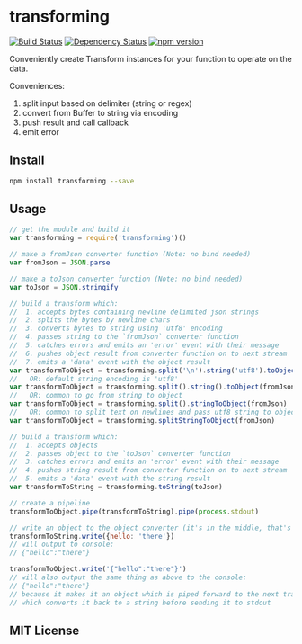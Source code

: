 # transforming
[![Build Status](https://travis-ci.org/elidoran/node-transforming.svg?branch=master)](https://travis-ci.org/elidoran/node-transforming)
[![Dependency Status](https://gemnasium.com/elidoran/node-transforming.png)](https://gemnasium.com/elidoran/node-transforming)
[![npm version](https://badge.fury.io/js/transforming.svg)](http://badge.fury.io/js/transforming)

Conveniently create Transform instances for your function to operate on the data.

Conveniences:

1. split input based on delimiter (string or regex)
2. convert from Buffer to string via encoding
3. push result and call callback
4. emit error

## Install

```sh
npm install transforming --save
```

## Usage

```javascript
// get the module and build it
var transforming = require('transforming')()

// make a fromJson converter function (Note: no bind needed)
var fromJson = JSON.parse

// make a toJson converter function (Note: no bind needed)
var toJson = JSON.stringify

// build a transform which:
//  1. accepts bytes containing newline delimited json strings
//  2. splits the bytes by newline chars
//  3. converts bytes to string using 'utf8' encoding
//  4. passes string to the `fromJson` converter function
//  5. catches errors and emits an 'error' event with their message
//  6. pushes object result from converter function on to next stream
//  7. emits a 'data' event with the object result
var transformToObject = transforming.split('\n').string('utf8').toObject(fromJson)
//   OR: default string encoding is 'utf8'
var transformToObject = transforming.split().string().toObject(fromJson)
//   OR: common to go from string to object
var transformToObject = transforming.split().stringToObject(fromJson)
//   OR: common to split text on newlines and pass utf8 string to object converter
var transformToObject = transforming.splitStringToObject(fromJson)

// build a transform which:
//  1. accepts objects
//  2. passes object to the `toJson` converter function
//  3. catches errors and emits an 'error' event with their message
//  4. pushes string result from converter function on to next stream
//  5. emits a 'data' event with the string result
var transformToString = transforming.toString(toJson)

// create a pipeline
transformToObject.pipe(transformToString).pipe(process.stdout)

// write an object to the object converter (it's in the middle, that's okay)
transformToString.write({hello: 'there'})
// will output to console:
// {"hello":"there"}

transformToObject.write('{"hello":"there"}')
// will also output the same thing as above to the console:
// {"hello":"there"}
// because it makes it an object which is piped forward to the next transform
// which converts it back to a string before sending it to stdout
```

## MIT License
